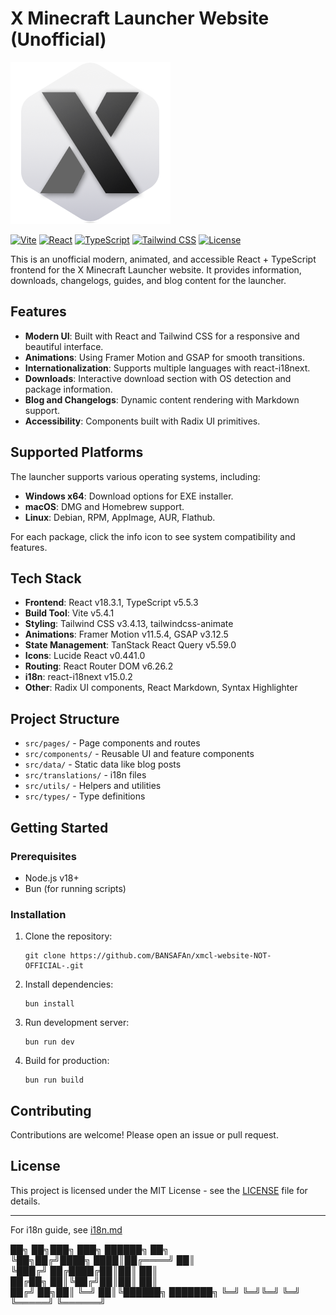 # X Minecraft Launcher Website (Unofficial)

![X Minecraft Launcher Logo](public/PhotoXMCL/logo.png)

[![Vite](https://img.shields.io/badge/Vite-5.4.1-646cff?logo=vite)](https://vitejs.dev/) [![React](https://img.shields.io/badge/React-18.3.1-61dafb?logo=react)](https://reactjs.org/) [![TypeScript](https://img.shields.io/badge/TypeScript-5.5.3-3178c6?logo=typescript)](https://www.typescriptlang.org/) [![Tailwind CSS](https://img.shields.io/badge/Tailwind_CSS-3.4.13-38b2ac?logo=tailwindcss)](https://tailwindcss.com/) [![License](https://img.shields.io/badge/License-MIT-lightgrey)]()

This is an unofficial modern, animated, and accessible React + TypeScript frontend for the X Minecraft Launcher website. It provides information, downloads, changelogs, guides, and blog content for the launcher.

## Features

- **Modern UI**: Built with React and Tailwind CSS for a responsive and beautiful interface.
- **Animations**: Using Framer Motion and GSAP for smooth transitions.
- **Internationalization**: Supports multiple languages with react-i18next.
- **Downloads**: Interactive download section with OS detection and package information.
- **Blog and Changelogs**: Dynamic content rendering with Markdown support.
- **Accessibility**: Components built with Radix UI primitives.

## Supported Platforms

The launcher supports various operating systems, including:

- **Windows x64**: Download options for EXE installer.
- **macOS**: DMG and Homebrew support.
- **Linux**: Debian, RPM, AppImage, AUR, Flathub.

For each package, click the info icon to see system compatibility and features.

## Tech Stack

- **Frontend**: React v18.3.1, TypeScript v5.5.3
- **Build Tool**: Vite v5.4.1
- **Styling**: Tailwind CSS v3.4.13, tailwindcss-animate
- **Animations**: Framer Motion v11.5.4, GSAP v3.12.5
- **State Management**: TanStack React Query v5.59.0
- **Icons**: Lucide React v0.441.0
- **Routing**: React Router DOM v6.26.2
- **i18n**: react-i18next v15.0.2
- **Other**: Radix UI components, React Markdown, Syntax Highlighter

## Project Structure

- `src/pages/` - Page components and routes
- `src/components/` - Reusable UI and feature components
- `src/data/` - Static data like blog posts
- `src/translations/` - i18n files
- `src/utils/` - Helpers and utilities
- `src/types/` - Type definitions

## Getting Started

### Prerequisites

- Node.js v18+ 
- Bun (for running scripts)

### Installation

1. Clone the repository:
   ```
   git clone https://github.com/BANSAFAn/xmcl-website-NOT-OFFICIAL-.git
   ```

2. Install dependencies:
   ```
   bun install
   ```

3. Run development server:
   ```
   bun run dev
   ```

4. Build for production:
   ```
   bun run build
   ```

## Contributing

Contributions are welcome! Please open an issue or pull request.

## License

This project is licensed under the MIT License - see the [LICENSE](LICENSE) file for details.

---

For i18n guide, see [i18n.md](i18n.md)

██╗  ██╗███╗   ███╗ ██████╗ ██╗     
╚██╗██╔╝████╗ ████║██╔════╝ ██║     
 ╚███╔╝ ██╔████╔██║██║      ██║     
 ██╔██╗ ██║╚██╔╝██║██║      ██║     
██╔╝ ██╗██║ ╚═╝ ██║╚██████╗ ███████╗
╚═╝  ╚═╝╚═╝     ╚═╝ ╚═════╝ ╚══════╝
